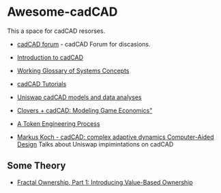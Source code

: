 # Awesome-cadCAD
This a space for cadCAD resorses.


- [cadCAD forum](https://community.cadcad.org) - cadCAD Forum for discasions.
- [Introduction to cadCAD](https://community.cadcad.org/t/introduction-to-cadcad/15)
- [Working Glossary of Systems Concepts](https://community.cadcad.org/t/working-glossary-of-systems-concepts/17)
- [cadCAD Tutorials](https://github.com/BlockScience/cadCAD/tree/master/tutorials)



- [ Uniswap cadCAD models and data analyses ](https://github.com/BlockScience/uniswap)

- [Clovers + cadCAD: Modeling Game Economics"](https://www.youtube.com/watch?v=5Eg360OC6Qg)

- [A Token Engineering Process ](https://syoung.org/2019/10/18/a-token-engineering-process/)

- [Markus Koch - cadCAD: complex adaptive dynamics Computer-Aided Design](https://www.youtube.com/watch?v=hLAqV8qTNOE&list=PLCLLC0naVOM_PfS8c9TiyyKw94Hmlfi1s&index=2) Talks about Uniswap impimintations on cadCAD


## Some Theory

 - [Fractal Ownership, Part 1: Introducing Value-Based Ownership](https://medium.com/@andrews.colinj/a-theory-of-fractal-ownership-part-1-introducing-value-based-ownership-54e7edc58953)
